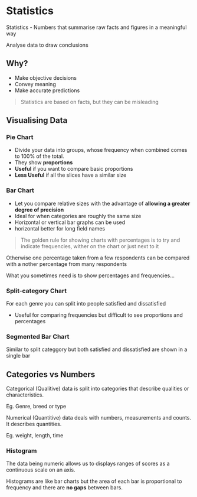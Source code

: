 # Statistics

Statistics - Numbers that summarise raw facts and figures in a meaningful way

Analyse data to draw conclusions

## Why?

* Make objective decisions
* Convey meaning
* Make accurate predictions

> Statistics are based on facts, but they can be misleading

## Visualising Data

### Pie Chart

* Divide your data into groups, whose frequency when combined comes to 100% of the total.
* They show __proportions__
* **Useful** if you want to compare basic proportions
* **Less Useful** if all the slices have a similar size

### Bar Chart

* Let you compare relative sizes with the advantage of **allowing a greater degree of precision**
* Ideal for when categories are roughly the same size
* Horizontal or vertical bar graphs can be used
* horizontal better for long field names

> The golden rule for showing charts with percentages is to try and indicate frequencies, wither on the chart or just next to it

Otherwise one percentage taken from a few respondents can be compared with a nother percentage from many respondents

What you sometimes need is to show percentages and frequencies...

### Split-category Chart

For each genre you can split into people satisfied and dissatisfied

* Useful for comparing frequencies but difficult to see proportions and percentages

### Segmented Bar Chart

Similar to split categgory but both satisfied and dissatisfied are shown in a single bar

## Categories vs Numbers

Categorical (Qualitive) data is split into categories that describe qualities or characteristics.

Eg. Genre, breed or type

Numerical (Quantitive) data deals with numbers, measurements and counts. It describes quantities.

Eg. weight, length, time

### Histogram

The data being numeric allows us to displays ranges of scores as a continuous scale on an axis.

Histograms are like bar charts but the area of each bar is proportional to frequency and there are **no gaps** between bars.




